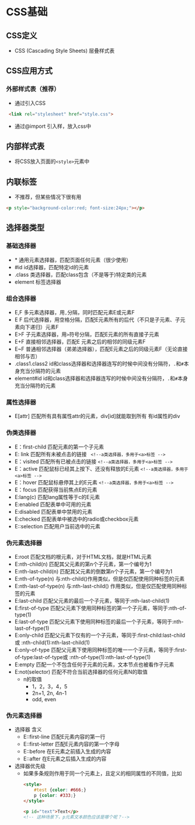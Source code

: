 # CSS基础
## CSS定义
- CSS (Cascading Style Sheets) 层叠样式表
## CSS应用方式
### 外部样式表（推荐）
* 通过<link>引入CSS
```html
 <link rel="stylesheet" href="style.css">
 ```
* 通过@import 引入样，放入css中
## 内部样式表
* 将CSS放入页面的`<style>`元素中
## 内联标签
* 不推荐，但某些情况下很有用
 ```html
 <p style="background-color:red; font-size:24px;"></p>
 ```
## 选择器类型
### 基础选择器
* \* 通用元素选择器，匹配页面任何元素（很少使用）
* \#id id选择器，匹配特定id的元素 
* .class 类选择器，匹配class包含（不是等于)特定类的元素
* element 标签选择器

### 组合选择器
* E,F 多元素选择器，用`,`分隔，同时匹配元素E或元素F
* E F 后代选择器，用空格分隔，匹配E元素所有的后代（不只是子元素、子元素向下递归）元素F
* E>F 子元素选择器，用```>```符号分隔，匹配E元素的所有直接子元素
* E+F  直接相邻选择器，匹配E 元素之后的相邻的同级元素F
* E~F 普通相邻选择器（弟弟选择器），匹配E元素之后的同级元素F（无论直接相邻与否）
* .class1.class2 id和class选择器和选择器连写的时候中间没有分隔符，`.`和`#`本身充当分隔符的元素
* element#id id和class选择器和选择器连写的时候中间没有分隔符，`.`和`#`本身充当分隔符的元素
### 属性选择器
* E[attr] 匹配所有具有属性attr的元素，div[id]就能取到所有 有id属性的div

### 伪类选择器
* E：first-child 匹配元素的第一个子元素
* E: link 匹配所有未被点击的链接                   ` <!--a类选择器，多用于<a>标签 -->`
* E：visited 匹配所有已被点击的链接                 `<!--a类选择器，多用于<a>标签 -->`
* E：active 匹配鼠标已经其上按下、还没有释放的E元素   `<!--a类选择器，多用于<a>标签 -->`
* E：hover 匹配鼠标悬停其上的E元素                   `<!--a类选择器，多用于<a>标签 -->`
* E：focus 匹配获得当前焦点E的元素
* E:lang(c)	匹配lang属性等于c的E元素
* E:enabled	匹配表单中可用的元素
* E:disabled	匹配表单中禁用的元素
* E:checked	匹配表单中被选中的radio或checkbox元素
* E::selection	匹配用户当前选中的元素
### 伪元素选择器
* E:root	匹配文档的根元素，对于HTML文档，就是HTML元素
* E:nth-child(n)	匹配其父元素的第n个子元素，第一个编号为1
* E:nth-last-child(n)	匹配其父元素的倒数第n个子元素，第一个编号为1
* E:nth-of-type(n)	与:nth-child()作用类似，但是仅匹配使用同种标签的元素
* E:nth-last-of-type(n)	与:nth-last-child() 作用类似，但是仅匹配使用同种标签的元素
* E:last-child	匹配父元素的最后一个子元素，等同于:nth-last-child(1)
* E:first-of-type	匹配父元素下使用同种标签的第一个子元素，等同于:nth-of-type(1)
* E:last-of-type	匹配父元素下使用同种标签的最后一个子元素，等同于:nth-last-of-type(1)
* E:only-child	匹配父元素下仅有的一个子元素，等同于:first-child:last-child或 :nth-child(1):nth-last-child(1)
* E:only-of-type	匹配父元素下使用同种标签的唯一一个子元素，等同于:first-of-type:last-of-type或 :nth-of-type(1):nth-last-of-type(1)
* E:empty	匹配一个不包含任何子元素的元素，文本节点也被看作子元素
* E:not(selector)	匹配不符合当前选择器的任何元素N的取值
    * n的取值
        * 1，2，3，4，5    
        * 2n+1, 2n, 4n-1 
        * odd, even
### 伪元素选择器
* 选择器	含义
    * E::first-line	 匹配E元素内容的第一行
    * E::first-letter	 匹配E元素内容的第一个字母
    * E::before	 在E元素之前插入生成的内容
    * E::after	在E元素之后插入生成的内容
* 选择器优先级
    * 如果多条规则作用于同一个元素上，且定义的相同属性的不同值，比如
        ```html
        <style>
            #test {color: #666;}
            p {color: #333;}
        </style>

        <p id="text">Text</p>
        <!-- 这种场景下，p元素文本颜色应该是哪个呢？-->
        ```

